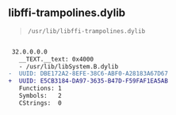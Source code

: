 ## libffi-trampolines.dylib

> `/usr/lib/libffi-trampolines.dylib`

```diff

 32.0.0.0.0
   __TEXT.__text: 0x4000
   - /usr/lib/libSystem.B.dylib
-  UUID: DBE172A2-8EFE-38C6-ABF0-A28183A67D67
+  UUID: E5CB3184-DA97-3635-B47D-F59FAF1EA5AB
   Functions: 1
   Symbols:   2
   CStrings:  0

```
